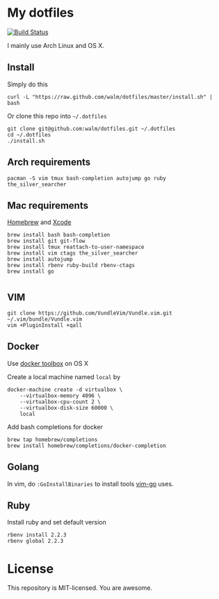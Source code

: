 My dotfiles
===========

[![Build Status](https://semaphoreci.com/api/v1/projects/370c2994-f7f7-4baf-a419-104ab82f56a6/632018/badge.svg)](https://semaphoreci.com/walm/dotfiles)

I mainly use Arch Linux and OS X.

## Install

Simply do this

    curl -L "https://raw.github.com/walm/dotfiles/master/install.sh" | bash

Or clone this repo into `~/.dotfiles`

    git clone git@github.com:walm/dotfiles.git ~/.dotfiles
    cd ~/.dotfiles
    ./install.sh

## Arch requirements

    pacman -S vim tmux bash-completion autojump go ruby the_silver_searcher

## Mac requirements

[Homebrew](http://brew.sh/) and [Xcode](https://developer.apple.com/)

    brew install bash bash-completion
    brew install git git-flow
    brew install tmux reattach-to-user-namespace
    brew install vim ctags the_silver_searcher
    brew install autojump
    brew install rbenv ruby-build rbenv-ctags
    brew install go

#
## VIM

    git clone https://github.com/VundleVim/Vundle.vim.git ~/.vim/bundle/Vundle.vim
    vim +PluginInstall +qall

## Docker

Use [docker toolbox](https://www.docker.com/toolbox) on OS X

Create a local machine named `local` by

    docker-machine create -d virtualbox \
        --virtualbox-memory 4096 \
        --virtualbox-cpu-count 2 \
        --virtualbox-disk-size 60000 \
        local

Add bash completions for docker

    brew tap homebrew/completions
    brew install homebrew/completions/docker-completion

## Golang

In vim, do `:GoInstallBinaries` to install tools [vim-go](https://github.com/fatih/vim-go) uses.

## Ruby

Install ruby and set default version

    rbenv install 2.2.3
    rbenv global 2.2.3

#
# License

This repository is MIT-licensed. You are awesome.

